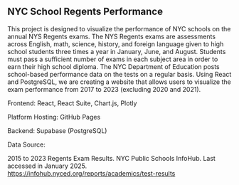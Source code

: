 ## NYC School Regents Performance

This project is designed to visualize the performance of NYC schools on the annual NYS Regents exams. The NYS Regents exams are assessments across English, math, science, 
history, and foreign language given to high school students three times a year in January, June, and August. Students must pass a sufficient number of exams in each subject 
area in order to earn their high school diploma. The NYC Department of Education posts school-based performance data on the tests on a regular basis. Using React and PostgreSQL, 
we are creating a website that allows users to visualize the exam performance from 2017 to 2023 (excluding 2020 and 2021).

Frontend: React, React Suite, Chart.js, Plotly

Platform Hosting: GitHub Pages

Backend: Supabase (PostgreSQL)

Data Source:

2015 to 2023 Regents Exam Results. NYC Public Schools InfoHub. Last accessed in January 2025. https://infohub.nyced.org/reports/academics/test-results